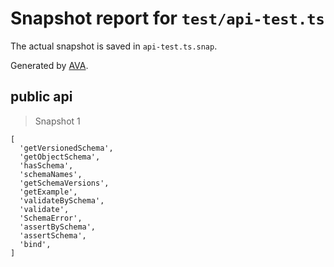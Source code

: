 # Snapshot report for `test/api-test.ts`

The actual snapshot is saved in `api-test.ts.snap`.

Generated by [AVA](https://ava.li).

## public api

> Snapshot 1

    [
      'getVersionedSchema',
      'getObjectSchema',
      'hasSchema',
      'schemaNames',
      'getSchemaVersions',
      'getExample',
      'validateBySchema',
      'validate',
      'SchemaError',
      'assertBySchema',
      'assertSchema',
      'bind',
    ]
